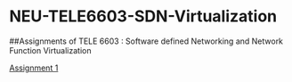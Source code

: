 # NEU-TELE6603-SDN-Virtualization
##Assignments of TELE 6603 : Software defined Networking and Network Function Virtualization


[Assignment 1](https://github.com/manishreddy1993/NEU-TELE6603-SDN-Virtualization/blob/master/Assignment1/README.md)
